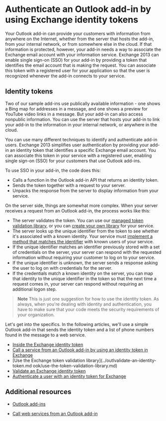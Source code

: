 
# Authenticate an Outlook add-in by using Exchange identity tokens

Your Outlook add-in can provide your customers with information from anywhere on the Internet, whether from the server that hosts the add-in, from your internal network, or from somewhere else in the cloud. If that information is protected, however, your add-in needs a way to associate the Exchange email account with your information service. Exchange 2013 can enable single sign-on (SSO) for your add-in by providing a token that identifies the email account that is making the request. You can associate this token with a registered user for your application so that the user is recognized whenever the add-in connects to your service.

## Identity tokens


Two of our sample add-ins use publically available information - one shows a Bing map for addresses in a message, and one shows a preview for YouTube video links in a message. But your add-in can also access nonpublic information. You can use the server that hosts your add-in to link your add-in to the information in your internal network, or anywhere in the cloud.

You can use many different techniques to identify and authenticate add-in users. Exchange 2013 simplifies user authentication by providing your add-in an identity token that identifies a specific Exchange email account. You can associate this token in your service with a registered user, enabling single sign-on (SSO) for your customers that use Outlook add-ins. 

To use SSO in your add-in, the code does this:


* Calls a function in the Outlook add-in API that returns an identity token.
* Sends the token together with a request to your server.
* Unpacks the response from the server to display information from your service.
    
On the server side, things are somewhat more complex. When your server receives a request from an Outlook add-in, the process works like this:

* The server validates the token. You can use our [managed token validation library](../../docs/outlook/use-the-token-validation-library.md), or you can [create your own library](../../docs/outlook/validate-an-identity-token.md) for your service.
* The server looks up the unique identifier from the token to see whether it's associated with a known identity. Your service must [implement a method that matches the identifier](../../docs/outlook/authenticate-a-user-with-an-identity-token.md) with known users of your service.
* If the unique identifier matches an identifier previously stored with a set of credentials on the server, your server can respond with the requested information without requiring your customer to log on to your service.
* If the unique identifier is unknown, the server sends a response asking the user to log on with credentials for the server.
* If the credentials match a known identity on the server, you can map that identity to the unique identifier in the token so that the next time a request comes in, your server can respond without requiring an additional logon step.

 >**Note**  This is just one suggestion for how to use the identity token. As always, when you're dealing with identity and authentication, you have to make sure that your code meets the security requirements of your organization.

Let's get into the specifics. In the following articles, we'll use a simple Outlook add-in that sends the identity token and a list of phone numbers found in the message to a web service. 

- [Inside the Exchange identity token](../outlook/inside-the-identity-token.md)
- [Call a service from an Outlook add-in by using an identity token in Exchange](../outlook/call-a-service-by-using-an-identity-token.md)
- [Use the Exchange token validation library](../outlvalidate-an-identity-token.md ook/use-the-token-validation-library.md)
- [Validate an Exchange identity token](../outlook/validate-an-identity-token.md )
- [Authenticate a user with an identity token for Exchange](../outlook/validate-an-identity-token.md)


## Additional resources



- [Outlook add-ins](../outlook/outlook-add-ins.md)
    
- [Call web services from an Outlook add-in](../outlook/web-services.md)
    


